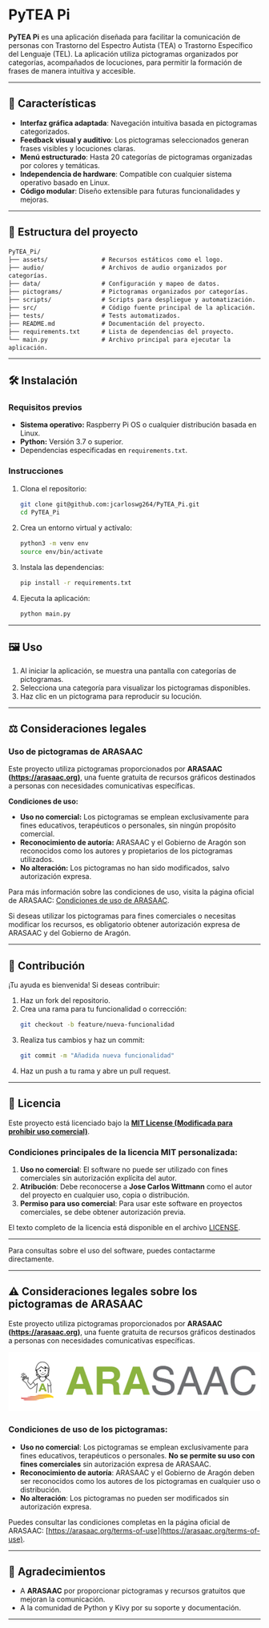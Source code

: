 # PyTEA Pi
**PyTEA Pi** es una aplicación diseñada para facilitar la comunicación de personas con Trastorno del Espectro Autista (TEA) o Trastorno Específico del Lenguaje (TEL). La aplicación utiliza pictogramas organizados por categorías, acompañados de locuciones, para permitir la formación de frases de manera intuitiva y accesible.

---

## 🚀 Características
- **Interfaz gráfica adaptada**: Navegación intuitiva basada en pictogramas categorizados.
- **Feedback visual y auditivo**: Los pictogramas seleccionados generan frases visibles y locuciones claras.
- **Menú estructurado**: Hasta 20 categorías de pictogramas organizadas por colores y temáticas.
- **Independencia de hardware**: Compatible con cualquier sistema operativo basado en Linux.
- **Código modular**: Diseño extensible para futuras funcionalidades y mejoras.

---

## 📂 Estructura del proyecto
```plaintext
PyTEA_Pi/
├── assets/               # Recursos estáticos como el logo.
├── audio/                # Archivos de audio organizados por categorías.
├── data/                 # Configuración y mapeo de datos.
├── pictograms/           # Pictogramas organizados por categorías.
├── scripts/              # Scripts para despliegue y automatización.
├── src/                  # Código fuente principal de la aplicación.
├── tests/                # Tests automatizados.
├── README.md             # Documentación del proyecto.
├── requirements.txt      # Lista de dependencias del proyecto.
└── main.py               # Archivo principal para ejecutar la aplicación.
```

---

## 🛠️ Instalación
### Requisitos previos
- **Sistema operativo:** Raspberry Pi OS o cualquier distribución basada en Linux.
- **Python:** Versión 3.7 o superior.
- Dependencias especificadas en `requirements.txt`.

### Instrucciones
1. Clona el repositorio:
   ```bash
   git clone git@github.com:jcarloswg264/PyTEA_Pi.git
   cd PyTEA_Pi
   ```
2. Crea un entorno virtual y actívalo:
   ```bash
   python3 -m venv env
   source env/bin/activate
   ```
3. Instala las dependencias:
   ```bash
   pip install -r requirements.txt
   ```
4. Ejecuta la aplicación:
   ```bash
   python main.py
   ```

---

## 🖼️ Uso
1. Al iniciar la aplicación, se muestra una pantalla con categorías de pictogramas.
2. Selecciona una categoría para visualizar los pictogramas disponibles.
3. Haz clic en un pictograma para reproducir su locución.

---

## ⚖️ Consideraciones legales
### Uso de pictogramas de ARASAAC
Este proyecto utiliza pictogramas proporcionados por **ARASAAC (https://arasaac.org)**, una fuente gratuita de recursos gráficos destinados a personas con necesidades comunicativas específicas.

**Condiciones de uso:**
- **Uso no comercial:** Los pictogramas se emplean exclusivamente para fines educativos, terapéuticos o personales, sin ningún propósito comercial.
- **Reconocimiento de autoría:** ARASAAC y el Gobierno de Aragón son reconocidos como los autores y propietarios de los pictogramas utilizados.
- **No alteración:** Los pictogramas no han sido modificados, salvo autorización expresa.

Para más información sobre las condiciones de uso, visita la página oficial de ARASAAC: [Condiciones de uso de ARASAAC](https://arasaac.org/terms-of-use).

Si deseas utilizar los pictogramas para fines comerciales o necesitas modificar los recursos, es obligatorio obtener autorización expresa de ARASAAC y del Gobierno de Aragón.

---

## 🧩 Contribución
¡Tu ayuda es bienvenida! Si deseas contribuir:
1. Haz un fork del repositorio.
2. Crea una rama para tu funcionalidad o corrección:
   ```bash
   git checkout -b feature/nueva-funcionalidad
   ```
3. Realiza tus cambios y haz un commit:
   ```bash
   git commit -m "Añadida nueva funcionalidad"
   ```
4. Haz un push a tu rama y abre un pull request.

---

## 📜 Licencia
Este proyecto está licenciado bajo la **[MIT License (Modificada para prohibir uso comercial)](LICENSE)**.

### Condiciones principales de la licencia MIT personalizada:
1. **Uso no comercial**: El software no puede ser utilizado con fines comerciales sin autorización explícita del autor.
2. **Atribución**: Debe reconocerse a **Jose Carlos Wittmann** como el autor del proyecto en cualquier uso, copia o distribución.
3. **Permiso para uso comercial**: Para usar este software en proyectos comerciales, se debe obtener autorización previa.

El texto completo de la licencia está disponible en el archivo [LICENSE](LICENSE).

---

Para consultas sobre el uso del software, puedes contactarme directamente.

---

## ⚠️ Consideraciones legales sobre los pictogramas de ARASAAC
Este proyecto utiliza pictogramas proporcionados por **ARASAAC (https://arasaac.org)**, una fuente gratuita de recursos gráficos destinados a personas con necesidades comunicativas específicas.

![Logo ARASAAC](assets/logo_arasaac.png)

### Condiciones de uso de los pictogramas:
- **Uso no comercial**: Los pictogramas se emplean exclusivamente para fines educativos, terapéuticos o personales. **No se permite su uso con fines comerciales** sin autorización expresa de ARASAAC.
- **Reconocimiento de autoría**: ARASAAC y el Gobierno de Aragón deben ser reconocidos como los autores de los pictogramas en cualquier uso o distribución.
- **No alteración**: Los pictogramas no pueden ser modificados sin autorización expresa.

Puedes consultar las condiciones completas en la página oficial de ARASAAC: [https://arasaac.org/terms-of-use](https://arasaac.org/terms-of-use).

---

## 🙌 Agradecimientos
- A **ARASAAC** por proporcionar pictogramas y recursos gratuitos que mejoran la comunicación.
- A la comunidad de Python y Kivy por su soporte y documentación.

---
